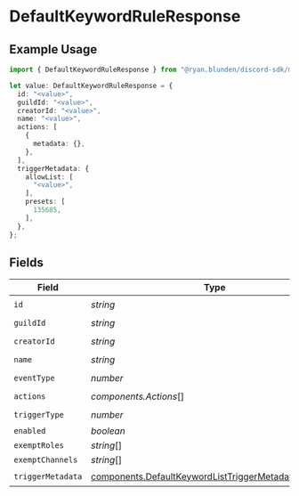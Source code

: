 # DefaultKeywordRuleResponse

## Example Usage

```typescript
import { DefaultKeywordRuleResponse } from "@ryan.blunden/discord-sdk/models/components";

let value: DefaultKeywordRuleResponse = {
  id: "<value>",
  guildId: "<value>",
  creatorId: "<value>",
  name: "<value>",
  actions: [
    {
      metadata: {},
    },
  ],
  triggerMetadata: {
    allowList: [
      "<value>",
    ],
    presets: [
      135685,
    ],
  },
};
```

## Fields

| Field                                                                                                                        | Type                                                                                                                         | Required                                                                                                                     | Description                                                                                                                  |
| ---------------------------------------------------------------------------------------------------------------------------- | ---------------------------------------------------------------------------------------------------------------------------- | ---------------------------------------------------------------------------------------------------------------------------- | ---------------------------------------------------------------------------------------------------------------------------- |
| `id`                                                                                                                         | *string*                                                                                                                     | :heavy_check_mark:                                                                                                           | N/A                                                                                                                          |
| `guildId`                                                                                                                    | *string*                                                                                                                     | :heavy_check_mark:                                                                                                           | N/A                                                                                                                          |
| `creatorId`                                                                                                                  | *string*                                                                                                                     | :heavy_check_mark:                                                                                                           | N/A                                                                                                                          |
| `name`                                                                                                                       | *string*                                                                                                                     | :heavy_check_mark:                                                                                                           | N/A                                                                                                                          |
| `eventType`                                                                                                                  | *number*                                                                                                                     | :heavy_check_mark:                                                                                                           | N/A                                                                                                                          |
| `actions`                                                                                                                    | *components.Actions*[]                                                                                                       | :heavy_check_mark:                                                                                                           | N/A                                                                                                                          |
| `triggerType`                                                                                                                | *number*                                                                                                                     | :heavy_check_mark:                                                                                                           | N/A                                                                                                                          |
| `enabled`                                                                                                                    | *boolean*                                                                                                                    | :heavy_minus_sign:                                                                                                           | N/A                                                                                                                          |
| `exemptRoles`                                                                                                                | *string*[]                                                                                                                   | :heavy_minus_sign:                                                                                                           | N/A                                                                                                                          |
| `exemptChannels`                                                                                                             | *string*[]                                                                                                                   | :heavy_minus_sign:                                                                                                           | N/A                                                                                                                          |
| `triggerMetadata`                                                                                                            | [components.DefaultKeywordListTriggerMetadataResponse](../../models/components/defaultkeywordlisttriggermetadataresponse.md) | :heavy_check_mark:                                                                                                           | N/A                                                                                                                          |